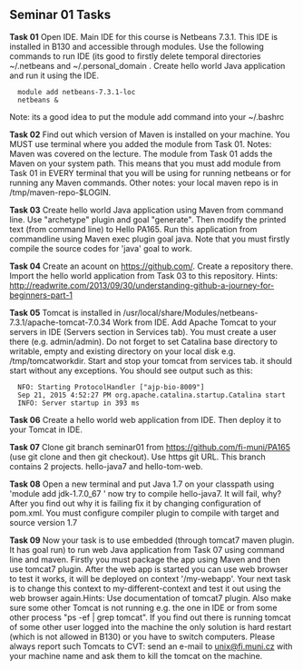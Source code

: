 ## Seminar 01 Tasks 
**Task 01** Open IDE. Main IDE for this course is Netbeans 7.3.1. This IDE is installed in B130 and accessible through modules. Use the following commands to run IDE (its good to firstly delete temporal directories ~/.netbeans and ~/.personal_domain . Create hello world Java application and run it using the IDE.
```
  module add netbeans-7.3.1-loc
  netbeans &
```
Note: its a good idea to put the module add command into your ~/.bashrc

**Task 02** Find out which version of Maven is installed on your machine. You MUST use terminal where you added the module from Task 01. Notes: Maven was covered on the lecture. The module from Task 01 adds the Maven on your system path. This means that you must add module from Task 01 in EVERY terminal that you will be using for running netbeans or for running any Maven commands. Other notes: your local maven repo is in /tmp/maven-repo-$LOGIN.

**Task 03** Create hello world Java application using Maven from command line. Use "archetype" plugin and goal "generate". Then modify the printed text (from command line) to Hello PA165. Run this application from commandline using Maven exec plugin goal java. Note that you must firstly compile the source codes for 'java' goal to work.

**Task 04** Create an acount on https://github.com/. Create a repository there. Import the hello world application from Task 03 to this repository. Hints: http://readwrite.com/2013/09/30/understanding-github-a-journey-for-beginners-part-1

**Task 05** Tomcat is installed in /usr/local/share/Modules/netbeans-7.3.1/apache-tomcat-7.0.34 Work from IDE. Add Apache Tomcat to your servers in IDE (Servers section in Services tab). You must create a user there (e.g. admin/admin). Do not forget to set Catalina base directory to writable, empty and existing directory on your local disk e.g. /tmp/tomcatworkdir. Start and stop your tomcat from services tab. it should start without any exceptions. You should see output such as this:
```
  NFO: Starting ProtocolHandler ["ajp-bio-8009"]
  Sep 21, 2015 4:52:27 PM org.apache.catalina.startup.Catalina start
  INFO: Server startup in 393 ms
```

**Task 06** Create a hello world web application from IDE. Then deploy it to your Tomcat in IDE.

**Task 07** Clone git branch seminar01 from https://github.com/fi-muni/PA165 (use git clone and then git checkout). Use https git URL. This branch contains 2 projects. hello-java7 and hello-tom-web. 

**Task 08** Open a new terminal and put Java 1.7 on your classpath using 'module add jdk-1.7.0_67 ' now try to compile hello-java7. It will fail, why? After you find out why it is failing fix it by changing configuration of pom.xml. You must configure compiler plugin to compile with target and source version 1.7

**Task 09** Now your task is to use embedded (through tomcat7 maven plugin. It has goal run) to run web Java application from Task 07 using command line and maven. Firstly you must package the app using Maven and then use tomcat7 plugin. After the web app is started you can use web browser to test it works, it will be deployed on context '/my-webapp'. Your next task is to change this context to my-different-context and test it out using the web browser again.Hints: Use documentation of tomcat7 plugin. Also make sure some other Tomcat is not running e.g. the one in IDE or from some other process "ps -ef | grep tomcat". If you find out there is running tomcat of some other user logged into the machine the only solution is hard restart (which is not allowed in B130) or you have to switch computers. Please always report such Tomcats to CVT: send an e-mail to unix@fi.muni.cz with your machine name and ask them to kill the tomcat on the machine.

